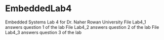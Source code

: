 # EmbeddedLab4
Embedded Systems Lab 4 for Dr. Naher Rowan University
File Lab4_1 answers question 1 of the lab
File Lab4_2 answers question 2 of the lab
File Lab4_3 answers question 3 of the lab
